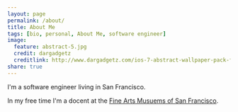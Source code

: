 ```yaml
---
layout: page
permalink: /about/
title: About Me
tags: [bio, personal, About Me, software engineer]
image:
  feature: abstract-5.jpg
  credit: dargadgetz
  creditlink: http://www.dargadgetz.com/ios-7-abstract-wallpaper-pack-for-iphone-5-and-ipod-touch-retina/
share: true
---
```


I'm a software engineer living in San Francisco.

In my free time I'm a docent at the [Fine Arts Musuems of San Francisco](http://famsf.org).

